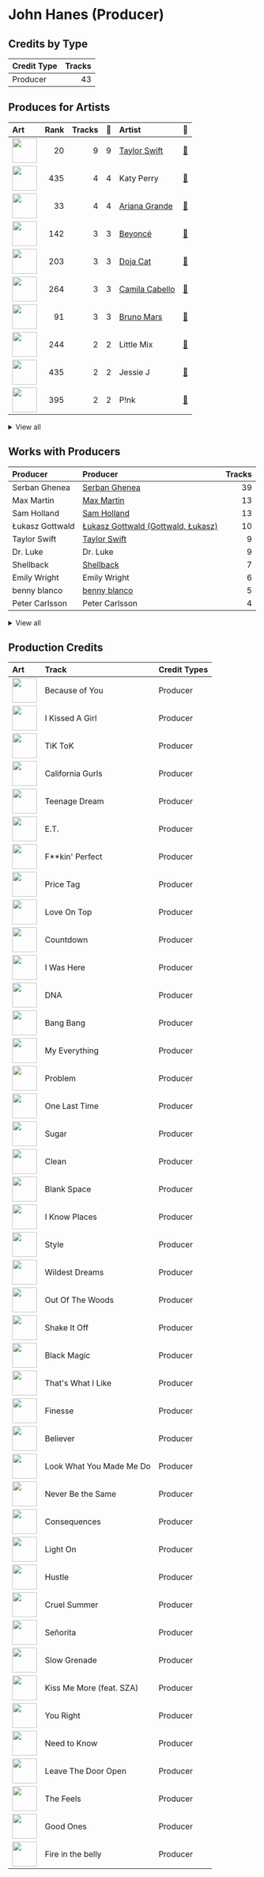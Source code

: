 # John Hanes (Producer)

## Credits by Type

| Credit Type | Tracks |
|:---|---:|
| Producer | 43 |

## Produces for Artists

| Art | Rank | Tracks | 💚 | Artist | 🔗 |
|:---|---:|---:|---:|:---|:---|
| <img src="https://i.scdn.co/image/ab6761610000e5ebe672b5f553298dcdccb0e676" alt="" width="50" /> | 20 | 9 | 9 | [Taylor Swift](../../artists/taylor_swift/overview.md) | [🔗](https://open.spotify.com/artist/06HL4z0CvFAxyc27GXpf02) |
| <img src="https://i.scdn.co/image/ab6761610000e5eb5e5f676a99a81dba06cc3db6" alt="" width="50" /> | 435 | 4 | 4 | Katy Perry | [🔗](https://open.spotify.com/artist/6jJ0s89eD6GaHleKKya26X) |
| <img src="https://i.scdn.co/image/ab6761610000e5eb40b5c07ab77b6b1a9075fdc0" alt="" width="50" /> | 33 | 4 | 4 | [Ariana Grande](../../artists/ariana_grande/overview.md) | [🔗](https://open.spotify.com/artist/66CXWjxzNUsdJxJ2JdwvnR) |
| <img src="https://i.scdn.co/image/ab6761610000e5eb247f44069c0bd1781df2f785" alt="" width="50" /> | 142 | 3 | 3 | [Beyoncé](../../artists/beyoncé/overview.md) | [🔗](https://open.spotify.com/artist/6vWDO969PvNqNYHIOW5v0m) |
| <img src="https://i.scdn.co/image/ab6761610000e5ebe94f88ff74ae4ddcab961f97" alt="" width="50" /> | 203 | 3 | 3 | [Doja Cat](../../artists/doja_cat/overview.md) | [🔗](https://open.spotify.com/artist/5cj0lLjcoR7YOSnhnX0Po5) |
| <img src="https://i.scdn.co/image/ab6761610000e5eb76470faf6330235edbcb90a9" alt="" width="50" /> | 264 | 3 | 3 | [Camila Cabello](../../artists/camila_cabello/overview.md) | [🔗](https://open.spotify.com/artist/4nDoRrQiYLoBzwC5BhVJzF) |
| <img src="https://i.scdn.co/image/ab6761610000e5ebc36dd9eb55fb0db4911f25dd" alt="" width="50" /> | 91 | 3 | 3 | [Bruno Mars](../../artists/bruno_mars/overview.md) | [🔗](https://open.spotify.com/artist/0du5cEVh5yTK9QJze8zA0C) |
| <img src="https://i.scdn.co/image/ab6761610000e5eb08cd53940cbf5813ee5fe565" alt="" width="50" /> | 244 | 2 | 2 | Little Mix | [🔗](https://open.spotify.com/artist/3e7awlrlDSwF3iM0WBjGMp) |
| <img src="https://i.scdn.co/image/ab6761610000e5eb91f0dd753c09e051675a1ca6" alt="" width="50" /> | 435 | 2 | 2 | Jessie J | [🔗](https://open.spotify.com/artist/2gsggkzM5R49q6jpPvazou) |
| <img src="https://i.scdn.co/image/ab6761610000e5eb7bbad89a61061304ec842588" alt="" width="50" /> | 395 | 2 | 2 | P!nk | [🔗](https://open.spotify.com/artist/1KCSPY1glIKqW2TotWuXOR) |


<details>
<summary>View all</summary>

| Art | Rank | Tracks | 💚 | Artist | 🔗 |
|:---|---:|---:|---:|:---|:---|
| <img src="https://i.scdn.co/image/ab6761610000e5eb0895066d172e1f51f520bc65" alt="" width="50" /> | 205 | 1 | 1 | SZA | [🔗](https://open.spotify.com/artist/7tYKF4w9nC0nq9CsPZTHyP) |
| <img src="https://i.scdn.co/image/ab6761610000e5eb58b4b9419486550f6fda0535" alt="" width="50" /> | 325 | 1 | 1 | Shawn Mendes | [🔗](https://open.spotify.com/artist/7n2wHs1TKAczGzO7Dd2rGr) |
| <img src="https://i.scdn.co/image/ab6761610000e5ebca6c145421fa9ceb58d6f9d4" alt="" width="50" /> | 9 | 1 | 1 | [TWICE](../../artists/twice/overview.md) | [🔗](https://open.spotify.com/artist/7n2Ycct7Beij7Dj7meI4X0) |
| <img src="https://i.scdn.co/image/ab6761610000e5eb9a398209a4ef3360dce2dec4" alt="" width="50" /> | 435 | 1 | 1 | Snoop Dogg | [🔗](https://open.spotify.com/artist/7hJcb9fa4alzcOq3EaNPoG) |
| <img src="https://i.scdn.co/image/ab6772690000c46ca3ebb27ba9a55044f32af6e1" alt="" width="50" /> | 435 | 1 | 1 | Silk Sonic | [🔗](https://open.spotify.com/artist/6PvvGcCY2XtUcSRld1Wilr) |
| <img src="https://i.scdn.co/image/ab6761610000e5eb2ac07249400857d8b16dc17a" alt="" width="50" /> | 435 | 1 | 1 | Kesha | [🔗](https://open.spotify.com/artist/6LqNN22kT3074XbTVUrhzX) |
| <img src="https://i.scdn.co/image/ab6761610000e5eb698a6abf2897a8fc8283cc0c" alt="" width="50" /> | 197 | 1 | 1 | Iggy Azalea | [🔗](https://open.spotify.com/artist/5yG7ZAZafVaAlMTeBybKAL) |
| <img src="https://i.scdn.co/image/ab6761610000e5eba0f6617187248f1488822905" alt="" width="50" /> | 435 | 1 | 1 | B.o.B | [🔗](https://open.spotify.com/artist/5ndkK3dpZLKtBklKjxNQwT) |
| <img src="https://i.scdn.co/image/ab6761610000e5ebb173d69f77530d77a991984f" alt="" width="50" /> | 357 | 1 | 1 | Lauv | [🔗](https://open.spotify.com/artist/5JZ7CnR6gTvEMKX4g70Amv) |
| <img src="https://i.scdn.co/image/ab6761610000e5ebab47d8dae2b24f5afe7f9d38" alt="" width="50" /> | 393 | 1 | 1 | Imagine Dragons | [🔗](https://open.spotify.com/artist/53XhwfbYqKCa1cC15pYq2q) |
| <img src="https://i.scdn.co/image/ab6761610000e5ebd7d7064b17d00c6f8755eae6" alt="" width="50" /> | 13 | 1 | 1 | [LE SSERAFIM](../../artists/le_sserafim/overview.md) | [🔗](https://open.spotify.com/artist/4SpbR6yFEvexJuaBpgAU5p) |
| <img src="https://i.scdn.co/image/ab6761610000e5eb42ac28bac739fd27c568cf4b" alt="" width="50" /> | 435 | 1 | 1 | Maggie Rogers | [🔗](https://open.spotify.com/artist/4NZvixzsSefsNiIqXn0NDe) |
| <img src="https://i.scdn.co/image/ab6761610000e5eb96287bd47570ff13f0c01496" alt="" width="50" /> | 435 | 1 | 1 | Anderson .Paak | [🔗](https://open.spotify.com/artist/3jK9MiCrA42lLAdMGUZpwa) |
| <img src="https://i.scdn.co/image/ab6761610000e5eb1dd7d8fbcaa03fca3619b644" alt="" width="50" /> | 435 | 1 | 1 | Kelly Clarkson | [🔗](https://open.spotify.com/artist/3BmGtnKgCSGYIUhmivXKWX) |
| <img src="https://i.scdn.co/image/ab6761610000e5eb936885667ef44c306483c838" alt="" width="50" /> | 295 | 1 | 1 | Charli xcx | [🔗](https://open.spotify.com/artist/25uiPmTg16RbhZWAqwLBy5) |
| <img src="https://i.scdn.co/image/ab6761610000e5eb9e528993a2820267b97f6aae" alt="" width="50" /> | 354 | 1 | 1 | The Weeknd | [🔗](https://open.spotify.com/artist/1Xyo4u8uXC1ZmMpatF05PJ) |
| <img src="https://i.scdn.co/image/ab6761610000e5eb07a50f0a9a8f11e5a1102cbd" alt="" width="50" /> | 435 | 1 | 1 | Nicki Minaj | [🔗](https://open.spotify.com/artist/0hCNtLu0JehylgoiP8L4Gh) |
| <img src="https://i.scdn.co/image/ab6761610000e5ebc3cd7dc428871e8985d62b9a" alt="" width="50" /> | 435 | 1 | 1 | Ellie Goulding | [🔗](https://open.spotify.com/artist/0X2BH1fck6amBIoJhDVmmJ) |
| <img src="https://i.scdn.co/image/ab6761610000e5ebf8349dfb619a7f842242de77" alt="" width="50" /> | 114 | 1 | 1 | [Maroon 5](../../artists/maroon_5/overview.md) | [🔗](https://open.spotify.com/artist/04gDigrS5kc9YWfZHwBETP) |

</details>


## Works with Producers

| Producer | Producer | Tracks |
|:---|:---|---:|
| Serban Ghenea | [Serban Ghenea](../serban_ghenea/overview.md) | 39 |
| Max Martin | [Max Martin](../max_martin/overview.md) | 13 |
| Sam Holland | [Sam Holland](../sam_holland/overview.md) | 13 |
| Łukasz Gottwald | [Łukasz Gottwald (Gottwald, Łukasz)](../łukasz_gottwald_(gottwald,_łukasz)/overview.md) | 10 |
| Taylor Swift | [Taylor Swift](../taylor_swift/overview.md) | 9 |
| Dr. Luke | Dr. Luke | 9 |
| Shellback | [Shellback](../shellback/overview.md) | 7 |
| Emily Wright | Emily Wright | 6 |
| benny blanco | [benny blanco](../benny_blanco/overview.md) | 5 |
| Peter Carlsson | Peter Carlsson | 4 |


<details>
<summary>View all</summary>

| Producer | Producer | Tracks |
|:---|:---|---:|
| Katy Perry | Katy Perry | 4 |
| Michael Ilbert | Michael Ilbert | 4 |
| Doja Cat | Doja Cat | 3 |
| Jack Antonoff | [Jack Antonoff](../jack_antonoff/overview.md) | 3 |
| Savan Kotecha | [Savan Kotecha](../savan_kotecha/overview.md) | 3 |
| Beyoncé | [Beyoncé (Beyoncé)](../beyoncé_(beyoncé)/overview.md) | 3 |
| Charles Moniz | Charles Moniz | 3 |
| Camila Cabello | Camila Cabello | 3 |
| Bruno Mars | [Bruno Mars](../bruno_mars/overview.md) | 3 |
| Laura Sisk | [Laura Sisk](../laura_sisk/overview.md) | 3 |
| ILYA | [ILYA](../ilya/overview.md) | 3 |
| Philip Lawrence | Philip Lawrence | 2 |
| Ray Romulus | Ray Romulus | 2 |
| Dan Reynolds | Dan Reynolds | 2 |
| Kuk Harrell | Kuk Harrell | 2 |
| Shea Taylor | Shea Taylor | 2 |
| Ray McCullough | Ray McCullough | 2 |
| Noonie Bao | Noonie Bao | 2 |
| Bart Schoudel | Bart Schoudel | 2 |
| The-Dream | The-Dream | 2 |
| Ammo | Ammo | 2 |
| James Fauntleroy | James Fauntleroy | 2 |
| Jeremy Reeves | Jeremy Reeves | 2 |
| Robin Fredriksson | Robin Fredriksson | 2 |
| DJ Swivel | DJ Swivel | 2 |
| The Stereotypes | The Stereotypes | 2 |
| Shampoo Press & Curl | Shampoo Press & Curl | 2 |
| Brody Brown | Brody Brown | 2 |
| Jonathan Yip | Jonathan Yip | 2 |
| Bonnie McKee | Bonnie McKee | 2 |
| Charli XCX | Charli XCX | 2 |
| Ariana Grande | [Ariana Grande](../ariana_grande/overview.md) | 2 |
| P!nk | P!nk | 2 |
| Ryan Tedder | [Ryan Tedder](../ryan_tedder/overview.md) | 2 |
| Mattias Larsson | Mattias Larsson | 2 |
| Rogét Chahayed | Rogét Chahayed (Chahayed, Rogét) | 1 |
| SCORE | [SCORE](../score/overview.md) | 1 |
| Cathy Dennis | Cathy Dennis | 1 |
| Doug McKean | Doug McKean | 1 |
| Screwface | Screwface | 1 |
| 김준혁 | 김준혁 (Kim Joonhyuk) | 1 |
| Rami | Rami | 1 |
| Mattman & Robin | Mattman & Robin | 1 |
| 이우민 | 이우민 (Yiwoomin) | 1 |
| Shawn Mendes | Shawn Mendes | 1 |
| Joe Visciano | Joe Visciano | 1 |
| Jesy Nelson | Jesy Nelson | 1 |
| Michael Bivins | Michael Bivins | 1 |
| Julian Burg | Julian Burg | 1 |
| Jason Elliott | Jason Elliott | 1 |
| Edvard Førre Erfjord | Edvard Førre Erfjord (Erfjord, Edvard Førre) | 1 |
| Oscar Görres | Oscar Görres (Görres, Oscar) | 1 |
| Smith Carlson | Smith Carlson | 1 |
| Frank Dukes | Frank Dukes | 1 |
| TBHits | TBHits | 1 |
| Noah Passovoy | Noah Passovoy | 1 |
| Sasha Yatchenko | Sasha Yatchenko | 1 |
| Daniel Aslet | Daniel Aslet | 1 |
| Adam Levine | Adam Levine | 1 |
| Fred Falke | Fred Falke | 1 |
| Jarami | Jarami | 1 |
| Jacob Olofsson | Jacob Olofsson | 1 |
| Lionel Crasta | Lionel Crasta | 1 |
| Kesha | Kesha | 1 |
| Boy Matthews | Boy Matthews | 1 |
| Henrik Barman Michelsen | Henrik Barman Michelsen | 1 |
| Jade Thirlwall | Jade Thirlwall | 1 |
| Amy Wadge | Amy Wadge | 1 |
| Fred Fairbrass | Fred Fairbrass | 1 |
| Jacob Kasher | Jacob Kasher | 1 |
| TMS | TMS | 1 |
| Kelly Clarkson | Kelly Clarkson | 1 |
| Henrik Janson | Henrik Janson | 1 |
| Ben Collier | Ben Collier | 1 |
| Thomas Warren | Thomas Warren | 1 |
| Kyler Niko | Kyler Niko | 1 |
| Sergio Chavez | Sergio Chavez | 1 |
| Aniela Gottwald | Aniela Gottwald | 1 |
| Nermin Harambašić | [Nermin Harambašić (Harambašić, Nermin)](../nermin_harambašić_(harambašić,_nermin)/overview.md) | 1 |
| Maggie Rogers | Maggie Rogers | 1 |
| Cainon Lamb | Cainon Lamb | 1 |
| Giorgio Tuinfort | Giorgio Tuinfort | 1 |
| Jessie J | Jessie J | 1 |
| Carl Falk | Carl Falk | 1 |
| Greg Kurstin | [Greg Kurstin](../greg_kurstin/overview.md) | 1 |
| Terry Shaddick | Terry Shaddick | 1 |
| KAMILLE | KAMILLE | 1 |
| Anne Judith Wik | Anne Judith Wik | 1 |
| Brent Kutzle | Brent Kutzle | 1 |
| 13 | 13 | 1 |
| Oscar Holter | Oscar Holter | 1 |
| The Weeknd | The Weeknd | 1 |
| Gabe Burch | Gabe Burch | 1 |
| David Campbell | David Campbell | 1 |
| Ben McKee | Ben McKee | 1 |
| Justin Reinstein | Justin Reinstein | 1 |
| Lauv | Lauv | 1 |
| Tim Roberts | Tim Roberts | 1 |
| Emily Weisband | Emily Weisband | 1 |
| Tayla Parx | Tayla Parx | 1 |
| Andrew Watt | Andrew Watt | 1 |
| Rian Lewis | Rian Lewis | 1 |
| Carter Lang | Carter Lang | 1 |
| SZA | SZA | 1 |
| Victoria Monét | Victoria Monét (Victoria Monét) | 1 |
| Larry Gold | Larry Gold | 1 |
| Alex Pasco | Alex Pasco | 1 |
| tizhimself | tizhimself | 1 |
| David Guetta | David Guetta | 1 |
| Zubin Thakkar | Zubin Thakkar | 1 |
| Imogen Heap | [Imogen Heap](../imogen_heap/overview.md) | 1 |
| Joe Kearns | Joe Kearns | 1 |
| Ellie Goulding | Ellie Goulding | 1 |
| Paul LaMalfa | Paul LaMalfa | 1 |
| Justin Tranter | Justin Tranter | 1 |
| Anna Timgren | Anna Timgren | 1 |
| Claude Kelly | Claude Kelly | 1 |
| Iggy Azalea | Iggy Azalea | 1 |
| Clint Gibbs | Clint Gibbs | 1 |
| Robert Manzoli | Robert Manzoli | 1 |
| Ed Drewett | Ed Drewett | 1 |
| Thomas Barnes | Thomas Barnes | 1 |
| Jack Patterson | Jack Patterson | 1 |
| Mattias Bylund | Mattias Bylund | 1 |
| Ali Tamposi | Ali Tamposi | 1 |
| 황민희 | 황민희 (Hwang, Min-hee) | 1 |
| Steve Kipner | Steve Kipner | 1 |
| Daniel Platzman | Daniel Platzman | 1 |
| Leland | Leland | 1 |
| Maroon 5 | Maroon 5 | 1 |
| Ester Dean | Ester Dean | 1 |
| Iain James | Iain James | 1 |
| Ben Moody | Ben Moody | 1 |
| Ben Kohn | Ben Kohn | 1 |
| Cirkut | [Cirkut](../cirkut/overview.md) | 1 |
| Ali Payami | Ali Payami | 1 |
| Nicki Minaj | Nicki Minaj | 1 |
| 엄세희 | [엄세희 (Um, Se-Hee)](../엄세희_(um,_se-hee)/overview.md) | 1 |
| Jonathan Sher | Jonathan Sher | 1 |
| Matt Radosevich | Matt Radosevich | 1 |
| Maegan Cottone | Maegan Cottone | 1 |
| Julie Frost | Julie Frost | 1 |
| Rickard Göransson | Rickard Göransson (Göransson, Rickard) | 1 |
| Calvin Broadus | Calvin Broadus | 1 |
| Nick Banns | Nick Banns | 1 |
| Peter Kelleher | Peter Kelleher | 1 |
| Kid Harpoon | [Kid Harpoon](../kid_harpoon/overview.md) | 1 |
| Leigh-Anne | Leigh-Anne | 1 |
| David Hodges | David Hodges | 1 |
| Supreme Boi | [Supreme Boi](../supreme_boi/overview.md) | 1 |
| Paulina Cerrilla | Paulina Cerrilla | 1 |
| Cody Cichowski | Cody Cichowski | 1 |
| Nicolle Galyon | Nicolle Galyon | 1 |
| Richard Fairbrass | Richard Fairbrass | 1 |
| Mike Caffrey | Mike Caffrey | 1 |
| Eric Weaver | Eric Weaver | 1 |
| Perrie Edwards | Perrie Edwards | 1 |
| Wayne Sermon | Wayne Sermon | 1 |
| Cashmere Cat | Cashmere Cat | 1 |
| Sophia Pae | Sophia Pae | 1 |
| Gregg Rominiecki | Gregg Rominiecki | 1 |
| B.o.B | B.o.B | 1 |
| Tony Maserati | [Tony Maserati](../tony_maserati/overview.md) | 1 |
| Noel Zancanella | Noel Zancanella | 1 |
| 이상엽 | [이상엽 (Lee, Sang-yeob)](../이상엽_(lee,_sang-yeob)/overview.md) | 1 |
| Jorgen Odegard | Jorgen Odegard | 1 |
| 김병석 | [김병석 (Kim, Byung-seok)](../김병석_(kim,_byung-seok)/overview.md) | 1 |
| St. Vincent | St. Vincent | 1 |
| Rami Dawod | Rami Dawod | 1 |
| Yeti Beats | Yeti Beats | 1 |
| Chris Brown | Chris Brown | 1 |
| D'Mile | D'Mile | 1 |
| Mike Posner | Mike Posner | 1 |
| Wanya Morris | Wanya Morris | 1 |
| Caroline Ailin | Caroline Ailin | 1 |
| 방시혁 | [방시혁 (Bang, Si-Hyuk)](../방시혁_(bang,_si-hyuk)/overview.md) | 1 |
| Nathaniel Alford | Nathaniel Alford | 1 |
| Chris "Tek" O'Ryan | Chris "Tek" O'Ryan | 1 |
| Ulf Janson | Ulf Janson | 1 |
| Diane Warren | Diane Warren | 1 |
| Tina Kennedy | Tina Kennedy | 1 |
| Brandon Paak Anderson | Brandon Paak Anderson | 1 |
| Electric | Electric | 1 |
| Nathan Morris | Nathan Morris | 1 |

</details>


## Production Credits

| Art | Track | Credit Types |
|:---|:---|:---|
| <img src="https://i.scdn.co/image/ab67616d0000b27303dadde4d9d305c1c3e0d91c" alt="" width="50" /> | Because of You | Producer |
| <img src="https://i.scdn.co/image/ab67616d0000b273b53a4da797ba5472d3330b69" alt="" width="50" /> | I Kissed A Girl | Producer |
| <img src="https://i.scdn.co/image/ab67616d0000b2737a6339d6ddfd579f77559b3c" alt="" width="50" /> | TiK ToK | Producer |
| <img src="https://i.scdn.co/image/ab67616d0000b273d5f3739fca04299590fffe59" alt="" width="50" /> | California Gurls | Producer |
| <img src="https://i.scdn.co/image/ab67616d0000b273d5f3739fca04299590fffe59" alt="" width="50" /> | Teenage Dream | Producer |
| <img src="https://i.scdn.co/image/ab67616d0000b273d5f3739fca04299590fffe59" alt="" width="50" /> | E.T. | Producer |
| <img src="https://i.scdn.co/image/ab67616d0000b2730eb56329734f9400c1639359" alt="" width="50" /> | F**kin' Perfect | Producer |
| <img src="https://i.scdn.co/image/ab67616d0000b2739900b995cd1a81c35c574ab0" alt="" width="50" /> | Price Tag | Producer |
| <img src="https://i.scdn.co/image/ab67616d0000b273ff5429125128b43572dbdccd" alt="" width="50" /> | Love On Top | Producer |
| <img src="https://i.scdn.co/image/ab67616d0000b273ff5429125128b43572dbdccd" alt="" width="50" /> | Countdown | Producer |
| <img src="https://i.scdn.co/image/ab67616d0000b273ff5429125128b43572dbdccd" alt="" width="50" /> | I Was Here | Producer |
| <img src="https://i.scdn.co/image/ab67616d0000b2735bec8b1a6a96e731dbd6f94f" alt="" width="50" /> | DNA | Producer |
| <img src="https://i.scdn.co/image/ab67616d0000b273deec12a28d1e336c5052e9aa" alt="" width="50" /> | Bang Bang | Producer |
| <img src="https://i.scdn.co/image/ab67616d0000b273deec12a28d1e336c5052e9aa" alt="" width="50" /> | My Everything | Producer |
| <img src="https://i.scdn.co/image/ab67616d0000b273deec12a28d1e336c5052e9aa" alt="" width="50" /> | Problem | Producer |
| <img src="https://i.scdn.co/image/ab67616d0000b273deec12a28d1e336c5052e9aa" alt="" width="50" /> | One Last Time | Producer |
| <img src="https://i.scdn.co/image/ab67616d0000b273442b53773d50e1b5369bb16c" alt="" width="50" /> | Sugar | Producer |
| <img src="https://i.scdn.co/image/ab67616d0000b2739abdf14e6058bd3903686148" alt="" width="50" /> | Clean | Producer |
| <img src="https://i.scdn.co/image/ab67616d0000b2739abdf14e6058bd3903686148" alt="" width="50" /> | Blank Space | Producer |
| <img src="https://i.scdn.co/image/ab67616d0000b2739abdf14e6058bd3903686148" alt="" width="50" /> | I Know Places | Producer |
| <img src="https://i.scdn.co/image/ab67616d0000b2739abdf14e6058bd3903686148" alt="" width="50" /> | Style | Producer |
| <img src="https://i.scdn.co/image/ab67616d0000b2739abdf14e6058bd3903686148" alt="" width="50" /> | Wildest Dreams | Producer |
| <img src="https://i.scdn.co/image/ab67616d0000b2739abdf14e6058bd3903686148" alt="" width="50" /> | Out Of The Woods | Producer |
| <img src="https://i.scdn.co/image/ab67616d0000b2739abdf14e6058bd3903686148" alt="" width="50" /> | Shake It Off | Producer |
| <img src="https://i.scdn.co/image/ab67616d0000b273995994477ea1ae8097978bf8" alt="" width="50" /> | Black Magic | Producer |
| <img src="https://i.scdn.co/image/ab67616d0000b273232711f7d66a1e19e89e28c5" alt="" width="50" /> | That's What I Like | Producer |
| <img src="https://i.scdn.co/image/ab67616d0000b273232711f7d66a1e19e89e28c5" alt="" width="50" /> | Finesse | Producer |
| <img src="https://i.scdn.co/image/ab67616d0000b2735675e83f707f1d7271e5cf8a" alt="" width="50" /> | Believer | Producer |
| <img src="https://i.scdn.co/image/ab67616d0000b273da5d5aeeabacacc1263c0f4b" alt="" width="50" /> | Look What You Made Me Do | Producer |
| <img src="https://i.scdn.co/image/ab67616d0000b2736eb0b9e73adcf04e4ed3eca4" alt="" width="50" /> | Never Be the Same | Producer |
| <img src="https://i.scdn.co/image/ab67616d0000b2736eb0b9e73adcf04e4ed3eca4" alt="" width="50" /> | Consequences | Producer |
| <img src="https://i.scdn.co/image/ab67616d0000b273d658a02ba8931985bdc4e0da" alt="" width="50" /> | Light On | Producer |
| <img src="https://i.scdn.co/image/ab67616d0000b273786cb106c8bb0c15c86a93a0" alt="" width="50" /> | Hustle | Producer |
| <img src="https://i.scdn.co/image/ab67616d0000b273e787cffec20aa2a396a61647" alt="" width="50" /> | Cruel Summer | Producer |
| <img src="https://i.scdn.co/image/ab67616d0000b2735f53c0dbe5190a0af0fa28f3" alt="" width="50" /> | Señorita | Producer |
| <img src="https://i.scdn.co/image/ab67616d0000b2734fb1446223808a37ba8914b5" alt="" width="50" /> | Slow Grenade | Producer |
| <img src="https://i.scdn.co/image/ab67616d0000b2736c031afd210aed3084f80956" alt="" width="50" /> | Kiss Me More (feat. SZA) | Producer |
| <img src="https://i.scdn.co/image/ab67616d0000b273be841ba4bc24340152e3a79a" alt="" width="50" /> | You Right | Producer |
| <img src="https://i.scdn.co/image/ab67616d0000b273be841ba4bc24340152e3a79a" alt="" width="50" /> | Need to Know | Producer |
| <img src="https://i.scdn.co/image/ab67616d0000b273fcf75ead8a32ac0020d2ce86" alt="" width="50" /> | Leave The Door Open | Producer |
| <img src="https://i.scdn.co/image/ab67616d0000b273d1961ecb307c9e05ec8f7e82" alt="" width="50" /> | The Feels | Producer |
| <img src="https://i.scdn.co/image/ab67616d0000b273086ca574430eaa107d3e855f" alt="" width="50" /> | Good Ones | Producer |
| <img src="https://i.scdn.co/image/ab67616d0000b273d71fd77b89d08bc1bda219c7" alt="" width="50" /> | Fire in the belly | Producer |